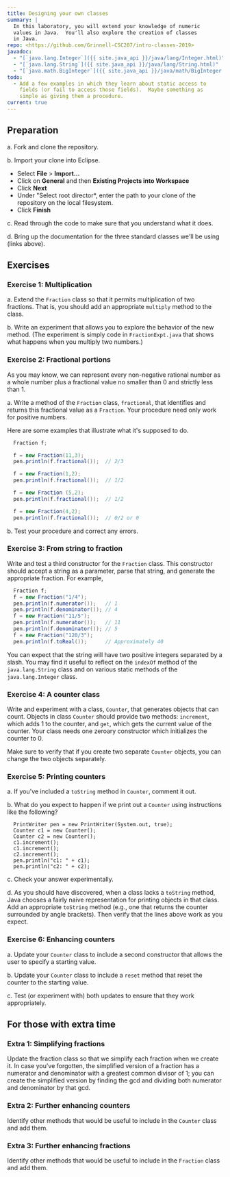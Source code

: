 ```yaml
---
title: Designing your own classes
summary: |
  In this laboratory, you will extend your knowledge of numeric
  values in Java.  You'll also explore the creation of classes
  in Java.
repo: <https://github.com/Grinnell-CSC207/intro-classes-2019>
javadoc:
  - "[`java.lang.Integer`]({{ site.java_api }}/java/lang/Integer.html)"
  - "[`java.lang.String`]({{ site.java_api }}/java/lang/String.html)"
  - "[`java.math.BigInteger`]({{ site.java_api }}/java/math/BigInteger.html)"
todo: 
  - Add a few examples in which they learn about static access to
    fields (or fail to access those fields).  Maybe something as
    simple as giving them a procedure.
current: true
---
```


Preparation
-----------

a. Fork and clone the repository.

b. Import your clone into Eclipse.

* Select **File** > **Import...**
* Click on **General** and then **Existing Projects into Workspace**
* Click **Next**
* Under "Select root director*, enter the path to your clone of the
  repository on the local filesystem.
* Click **Finish**

c. Read through the code to make sure that you understand what it does.

d. Bring up the documentation for the three standard classes we'll be
using (links above).

Exercises
---------

### Exercise 1: Multiplication

a. Extend the `Fraction` class so that it permits multiplication
of two fractions.  That is, you should add an appropriate `multiply`
method to the class.

b. Write an experiment that allows you to explore the behavior of
the new method.  (The experiment is simply code in `FractionExpt.java`
that shows what happens when you multiply two numbers.)

### Exercise 2: Fractional portions

As you may know, we can represent every non-negative rational number as
a whole number plus a fractional value no smaller than 0 and 
strictly less than 1.

a. Write a method of the `Fraction` class, `fractional`, that
identifies and returns this fractional value as a `Fraction`.  Your
procedure need only work for positive numbers.  

Here are some examples that illustrate what it's supposed to do.

```java
  Fraction f;

  f = new Fraction(11,3);
  pen.println(f.fractional());  // 2/3

  f = new Fraction(1,2);
  pen.println(f.fractional());  // 1/2

  f = new Fraction (5,2);
  pen.println(f.fractional());  // 1/2

  f = new Fraction(4,2);
  pen.println(f.fractional());  // 0/2 or 0
```

b. Test your procedure and correct any errors.

### Exercise 3: From string to fraction

Write and test a third constructor for the `Fraction` class.  This
constructor should accept a string as a parameter, parse that string,
and generate the appropriate fraction.  For example,

```java
  Fraction f;
  f = new Fraction("1/4");
  pen.println(f.numerator());   // 1
  pen.println(f.denominator()); // 4
  f = new Fraction("11/5");
  pen.println(f.numerator());   // 11
  pen.println(f.denominator()); // 5
  f = new Fraction("120/3");
  pen.println(f.toReal());      // Approximately 40
```

You can expect that the string will have two positive integers
separated by a slash.  You may find it useful to reflect on the
`indexOf` method of the `java.lang.String` class and on various
static methods of the `java.lang.Integer` class.

### Exercise 4: A counter class

Write and experiment with a class, `Counter`, that generates objects
that can count.  Objects in class `Counter` should provide two
methods: `increment`, which adds 1 to the counter, and `get`, which
gets the current value of the counter.  Your class needs one zeroary
constructor which initializes the counter to 0.

Make sure to verify that if you create two separate 
`Counter` objects, you can change the two objects separately.

### Exercise 5: Printing counters

a. If you've included a `toString` method in `Counter`, comment it
out.

b. What do you expect to happen if we print out a `Counter` using
instructions like the following?

```
  PrintWriter pen = new PrintWriter(System.out, true);
  Counter c1 = new Counter();
  Counter c2 = new Counter();
  c1.increment();
  c1.increment();
  c2.increment();
  pen.println("c1: " + c1);
  pen.println("c2: " + c2);
```

c. Check your answer experimentally.

d. As you should have discovered, when a class lacks a `toString`
method, Java chooses a fairly naive representation for printing
objects in that class.  Add an appropriate `toString` method (e.g.,
one that returns the counter surrounded by angle brackets).  Then
verify that the lines above work as you expect.

### Exercise 6: Enhancing counters

a. Update your `Counter` class to include a second constructor that
allows the user to specify a starting value.

b. Update your `Counter` class to include a `reset` method that
reset the counter to the starting value.

c. Test (or experiment with) both updates to ensure that they work
appropriately.

For those with extra time
-------------------------

### Extra 1: Simplifying fractions

Update the fraction class so that we simplify each fraction when
we create it.  In case you've forgotten, the simplified version of
a fraction has a numerator and denominator with a greatest common
divisor of 1; you can create the simplified version by finding the
gcd and dividing both numerator and denominator by that gcd.

### Extra 2: Further enhancing counters

Identify other methods that would be useful to include in the
`Counter` class and add them.

### Extra 3: Further enhancing fractions

Identify other methods that would be useful to include in the
`Fraction` class and add them.

